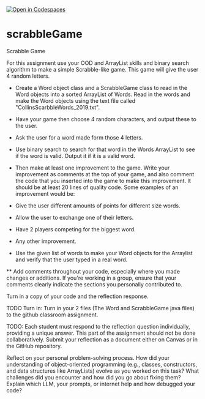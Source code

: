 [![Open in Codespaces](https://classroom.github.com/assets/launch-codespace-2972f46106e565e64193e422d61a12cf1da4916b45550586e14ef0a7c637dd04.svg)](https://classroom.github.com/open-in-codespaces?assignment_repo_id=21213957)
# scrabbleGame

Scrabble Game 

For this assignment use your OOD and ArrayList skills and binary search algorithm to make a simple Scrabble-like game.  This game will give the user 4 random letters.  

* Create a Word object class and a ScrabbleGame class to read in the Word objects into a sorted ArrayList of Words. Read in the words and make the Word objects using the text file called "CollinsScarbbleWords_2019.txt".
* Have your game then choose 4 random characters, and output these to the user.
* Ask the user for a word made form those 4 letters.
* Use binary search to search for that word in the Words ArrayList to see if the word is valid. Output it if it is a valid word.
* Then make at least one improvement to the game.  Write your improvement as comments at the top of your game, and also comment the code that you inserted into the game to make this improvement.  It should be at least 20 lines of quality code. Some examples of an improvement would be:

* Give the user different amounts of points for different size words.
* Allow the user to exchange one of their letters.
* Have 2 players competing for the biggest word.
* Any other improvement.
* Use the given list of words to make your Word objects for the Arraylist and verify that the user typed in a real word.

** Add comments throughout your code, especially where you made changes or additions. If you're working in a group, ensure that your comments clearly indicate the sections you personally contributed to.

Turn in a copy of your code and the reflection response.

TODO Turn in: Turn in your 2 files (The Word and ScrabbleGame java files) to the github classroom assignment.

TODO: Each student must respond to the reflection question individually, providing a unique answer. This part of the assignment should not be done collaboratively. Submit your reflection as a document either on Canvas or in the GitHub repository.

Reflect on your personal problem-solving process. How did your understanding of object-oriented programming (e.g., classes, constructors, and data structures like ArrayLists) evolve as you worked on this task? What challenges did you encounter and how did you go about fixing them? Explain which LLM, your prompts, or internet help and how debugged your code?
